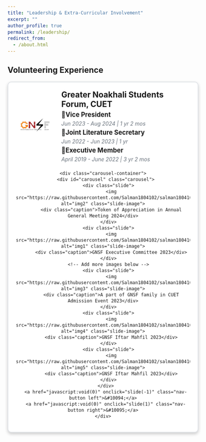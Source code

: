 ```yaml
---
title: "Leadership & Extra-Curricular Involvement"
excerpt: ""
author_profile: true
permalink: /leadership/
redirect_from: 
  - /about.html
---
```

## Volunteering Experience

<div align="center">
  <div class="container">
    <div class="header">
      <img src="https://raw.githubusercontent.com/Salman1804102/salman1804102.github.io/master/Gallery/gnsfLogo.jpg" alt="GNSF Logo" class="logo">
      <div>
        <h3 class="title">Greater Noakhali Students Forum, CUET</h3>
        <p class="position">📌Vice President</p>
        <p class="duration">Jun 2023 - Aug 2024 | 1 yr 2 mos</p>
        <p class="position">📌Joint Literature Secretary</p>
        <p class="duration">Jun 2022 - Jun 2023 | 1 yr</p>
        <p class="position">📌Executive Member</p>
        <p class="duration">April 2019 - June 2022 | 3 yr 2 mos</p>
      </div>
    </div>

    <div class="carousel-container">
      <div id="carousel" class="carousel">
        <div class="slide">
          <img src="https://raw.githubusercontent.com/Salman1804102/salman1804102.github.io/master/Gallery/gnsfAGM.jpeg" alt="img2" class="slide-image">
          <div class="caption">Token of Appreciation in Annual General Meeting 2024</div>
        </div>
        <div class="slide">
          <img src="https://raw.githubusercontent.com/Salman1804102/salman1804102.github.io/master/Gallery/gnsf.png" alt="img1" class="slide-image">
          <div class="caption">GNSF Executive Committee 2023</div>
        </div>
        <!-- Add more images below -->
        <div class="slide">
          <img src="https://raw.githubusercontent.com/Salman1804102/salman1804102.github.io/master/Gallery/gnsfAdmission2.JPG" alt="img3" class="slide-image">
          <div class="caption">A part of GNSF family in CUET Admission Event 2023</div>
        </div>
        <div class="slide">
          <img src="https://raw.githubusercontent.com/Salman1804102/salman1804102.github.io/master/Gallery/gnsfIftar1.jpg" alt="img4" class="slide-image">
          <div class="caption">GNSF Iftar Mahfil 2023</div>
        </div>
        <div class="slide">
          <img src="https://raw.githubusercontent.com/Salman1804102/salman1804102.github.io/master/Gallery/gnsfIftar2.jpg" alt="img5" class="slide-image">
          <div class="caption">GNSF Iftar Mahfil 2023</div>
        </div>
      </div>
      <a href="javascript:void(0)" onclick="slide(-1)" class="nav-button left">&#10094;</a>
      <a href="javascript:void(0)" onclick="slide(1)" class="nav-button right">&#10095;</a>
    </div>
  </div>
</div>



<style>
  .container {
    border: 2px solid #e1e4e8;
    border-radius: 10px;
    padding: 20px;
    max-width: 100%;
    margin: auto;
    box-shadow: 0px 4px 8px rgba(0,0,0,0.2);
    background-color: #fff;
  }

  .header {
    display: flex;
    align-items: center;
    justify-content: center;
    margin-bottom: 20px;
  }

  .logo {
    width: 100px;
    height: auto;
    margin-right: 20px;
  }

  .title
  {
    margin: 0;
    font-size: 1.5em;
    text-align: left;
  }

  .position {
    margin: 5px 0;
    font-size: 1.2em;
    text-align: left;
    font-weight: bold;
  }

  .duration {
    margin: 0;
    color: #6a737d;
    font-size: 1.0em;
    text-align: left;
    font-style: italic;
  }

  .carousel-container {
    position: relative;
    width: 100%;
    overflow: hidden;
    border-radius: 10px;
    height: 600px; /* Increased height to allow larger images */
  }

  .carousel {
    display: flex;
    transition: transform 0.5s ease;
  }

  .slide {
    flex: 0 0 100%;
    text-align: center;
    position: relative;
  }

  .slide-image {
    width: 100%;
    height: auto;
    object-fit: contain;
    max-height: 550px; /* Increased max-height for larger images */
    border-radius: 10px;
  }

  .caption {
    background: rgba(0, 0, 0, 0.5);
    color: #fff;
    width: 100%;
    text-align: center;
    padding: 10px;
    margin-top: 10px;
  }

  .nav-button {
    position: absolute;
    top: 50%;
    transform: translateY(-50%);
    text-decoration: none;
    font-size: 24px;
    color: #fff;
    background-color: rgba(0,0,0,0.5);
    padding: 10px;
    border-radius: 50%;
  }

  .nav-button.left {
    left: 10px;
  }

  .nav-button.right {
    right: 10px;
  }
</style>

<script>
  let currentIndex = 0;
  const images = document.querySelectorAll('#carousel > .slide');
  const totalImages = images.length;

  function showImages() {
    const offset = -currentIndex * 100;
    document.getElementById('carousel').style.transform = `translateX(${offset}%)`;
  }

  function slide(step) {
    currentIndex = (currentIndex + step + totalImages) % totalImages;
    showImages();
  }
</script>




